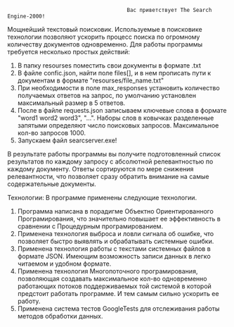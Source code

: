                                           Вас приветствует The Search Engine-2000!
Мощнейший текстовый поисковик. Используемые в поисковике технологии позволяют ускорить процесс поиска по огромному количеству документов одновременно.
Для работы программы требуется несколько простых действий:
  1) В папку resourses поместить свои документы в формате .txt
  2) В файле confic.json, найти поле files[], и в нем прописать пути к документам в формате "resourses/file_name.txt"
  3) При необходимости в поле max_responses установить количество получаемых ответов на запрос, по умолчанию установлен максимальный размер в 5 ответов.
  4) После в файле requests.json записываем ключевые слова в формате "word1 word2 word3", "...". Наборы слов в ковычках разделенные запятыми определяют число поисковых запросов. Максимальное кол-во запросов 1000.
  5) Запускаем файл searcserver.exe!

В результате работы программы вы получите подготовленный список результатов по каждому запросу с абсолютной релевантностью по каждому документу. 
Ответы сортируются по мере снижения релевантности, что позволяет сразу обратить внимание на самые содержательные документы.

Технологии:
  В программе применены следующие технологии.
  1)  Программа написана в порадигме Объектно Ориентированного Програмирования, что значительно повышает ее эффективность в сравнении с Процедурным програмированием.
  2)  Применена технология выброса и ловли сигнала об ошибке, что позволяет быстро выявлять и обрабатывать системные ошибки.
  3)  Применена технология работы с текстами системных файлов в формате JSON. Имеющим возможность записи данных в легко читаемом и удобном формате.
  4)  Применена технология Многопоточного програмирования, позволяющая создавать максимальное кол-во одновременно работающих потоков поддерживаемых той системой в которой предстоит работать программе. И тем самым сильно ускорить ее работу.
  5)  Применена система тестов GoogleTests для отслеживания работы методов обработки данных.
